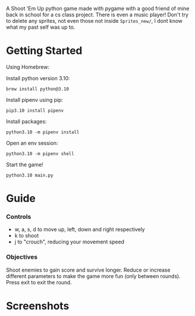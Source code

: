 A Shoot 'Em Up python game made with pygame with a good friend of mine back in school for a cs class project. There is even a music player! Don't try to delete any sprites, not even those not inside
`Sprites_new/`, I dont know what my past self was up to.

# Getting Started

Using Homebrew:

Install python version 3.10:
```shell
brew install python@3.10
```

Install pipenv using pip:
```shell
pip3.10 install pipenv
```

Install packages:
```shell
python3.10 -m pipenv install
```

Open an env session:
```shell
python3.10 -m pipenv shell
```

Start the game! 
```shell
python3.10 main.py
```

# Guide 

### Controls

- w, a, s, d to move up, left, down and right respectively
- k to shoot
- j to "crouch", reducing your movement speed

### Objectives

Shoot enemies to gain score and survive longer. Reduce or increase different parameters to make the game more fun (only between rounds).
Press exit to exit the round.

# Screenshots

